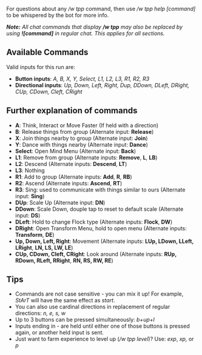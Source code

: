 For questions about any */w tpp* command, then use */w tpp help [command]* to be whispered by the bot for more info.

***Note:** All chat commands that display **/w tpp** may also be replaced by using **![command]** in regular chat. This applies for all sections.*

## Available Commands
Valid inputs for this run are:
- **Button inputs**: *A, B, X, Y, Select, L1, L2, L3, R1, R2, R3*
- **Directional inputs**: *Up, Down, Left, Right, Dup, DDown, DLeft, DRight, CUp, CDown, Cleft, CRight*

## Further explanation of commands
- **A**: Think, Interact or Move Faster (If held with a direction)
- **B**: Release things from group (Alternate input: **Release**)
- **X**: Join things nearby to group (Alternate input: **Join**)
- **Y**: Dance with things nearby (Alternate input: **Dance**)
- **Select**: Open Mind Menu (Alternate input: **Back**)
- **L1**: Remove from group (Alternate inputs: **Remove**, **L**, **LB**)
- **L2**: Descend (Alternate inputs: **Descend**, **LT**)
- **L3**: Nothing
- **R1**: Add to group (Alternate inputs: **Add**, **R**, **RB**)
- **R2**: Ascend (Alternate inputs: **Ascend**, **RT**)
- **R3**: Sing: used to communicate with things similar to ours (Alternate input: **Sing**)
- **DUp**: Scale Up (Alternate input: **DN**)
- **DDown**: Scale Down, douple tap to reset to default scale (Alternate input: **DS**)
- **DLeft**: Hold to change Flock type (Alternate inputs: **Flock**, **DW**)
- **DRight**: Open Transform Menu, hold to open menu (Alternate inputs: **Transform**, **DE**)
- **Up, Down, Left, Right**: Movement (Alternate inputs: **LUp, LDown, LLeft, LRight**, **LN, LS, LW, LE**)
- **CUp, CDown, Cleft, CRight**: Look around (Alternate inputs: **RUp, RDown, RLeft, RRight**, **RN, RS, RW, RE**)

## Tips
- Commands are not case sensitive - you can mix it up! For example, *StArT* will have the same effect as *start*.
- You can also use cardinal directions in replacement of regular directions: *n, e, s, w*
- Up to 3 buttons can be pressed simultaneously: *b+up+l*
- Inputs ending in - are held until either one of those buttons is pressed again, or another held input is sent.
- Just want to farm experience to level up (*/w tpp level*)? Use: *exp*, *xp,* or *p*